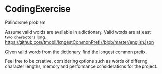 # CodingExercise
Palindrome problem


Assume valid words are available in a dictionary. Valid words are at least two characters long.
https://github.com/tmobil/longestCommonPrefix/blob/master/english.json

Given valid words from the dictionary, find the longest common prefix.

Feel free to be creative, considering options such as words of differing character lengths, memory and performance considerations for the project.      

